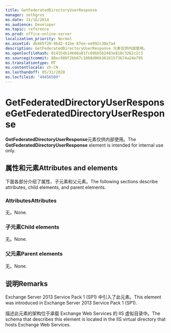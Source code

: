 ```yaml
---
title: GetFederatedDirectoryUserResponse
manager: sethgros
ms.date: 11/16/2014
ms.audience: Developer
ms.topic: reference
ms.prod: office-online-server
localization_priority: Normal
ms.assetid: db465f20-96d2-41be-87ee-ee992c30e7a4
description: GetFederatedDirectoryUserResponse 元素仅供内部使用。
ms.openlocfilehash: 014154b14b86a81fc69bb5b2483e810c3262c2c3
ms.sourcegitcommit: 88ec988f2bb67c1866d06b361615f3674a24e795
ms.translationtype: MT
ms.contentlocale: zh-CN
ms.lasthandoff: 05/31/2020
ms.locfileid: "44456589"
---
```

# <a name="getfederateddirectoryuserresponse"></a><span data-ttu-id="33827-103">GetFederatedDirectoryUserResponse</span><span class="sxs-lookup"><span data-stu-id="33827-103">GetFederatedDirectoryUserResponse</span></span>

<span data-ttu-id="33827-104">**GetFederatedDirectoryUserResponse**元素仅供内部使用。</span><span class="sxs-lookup"><span data-stu-id="33827-104">The **GetFederatedDirectoryUserResponse** element is intended for internal use only.</span></span> 

## <a name="attributes-and-elements"></a><span data-ttu-id="33827-105">属性和元素</span><span class="sxs-lookup"><span data-stu-id="33827-105">Attributes and elements</span></span>

<span data-ttu-id="33827-106">下面各部分介绍了属性、子元素和父元素。</span><span class="sxs-lookup"><span data-stu-id="33827-106">The following sections describe attributes, child elements, and parent elements.</span></span>
  
### <a name="attributes"></a><span data-ttu-id="33827-107">Attributes</span><span class="sxs-lookup"><span data-stu-id="33827-107">Attributes</span></span>

<span data-ttu-id="33827-108">无。</span><span class="sxs-lookup"><span data-stu-id="33827-108">None.</span></span>
  
### <a name="child-elements"></a><span data-ttu-id="33827-109">子元素</span><span class="sxs-lookup"><span data-stu-id="33827-109">Child elements</span></span>

<span data-ttu-id="33827-110">无。</span><span class="sxs-lookup"><span data-stu-id="33827-110">None.</span></span>
  
### <a name="parent-elements"></a><span data-ttu-id="33827-111">父元素</span><span class="sxs-lookup"><span data-stu-id="33827-111">Parent elements</span></span>

<span data-ttu-id="33827-112">无。</span><span class="sxs-lookup"><span data-stu-id="33827-112">None.</span></span>
  
## <a name="remarks"></a><span data-ttu-id="33827-113">说明</span><span class="sxs-lookup"><span data-stu-id="33827-113">Remarks</span></span>

<span data-ttu-id="33827-114">Exchange Server 2013 Service Pack 1 (SP1) 中引入了此元素。</span><span class="sxs-lookup"><span data-stu-id="33827-114">This element was introduced in Exchange Server 2013 Service Pack 1 (SP1).</span></span>
  
<span data-ttu-id="33827-115">描述此元素的架构位于承载 Exchange Web Services 的 IIS 虚拟目录中。</span><span class="sxs-lookup"><span data-stu-id="33827-115">The schema that describes this element is located in the IIS virtual directory that hosts Exchange Web Services.</span></span>
  

